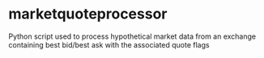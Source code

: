 # marketquoteprocessor
Python script used to process hypothetical market data from an exchange containing best bid/best ask with the associated quote flags 
